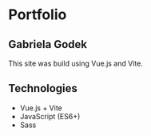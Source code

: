 # Portfolio
## Gabriela Godek

This site was build using Vue.js and Vite. 

## Technologies
- Vue.js + Vite 
- JavaScript (ES6+)
- Sass